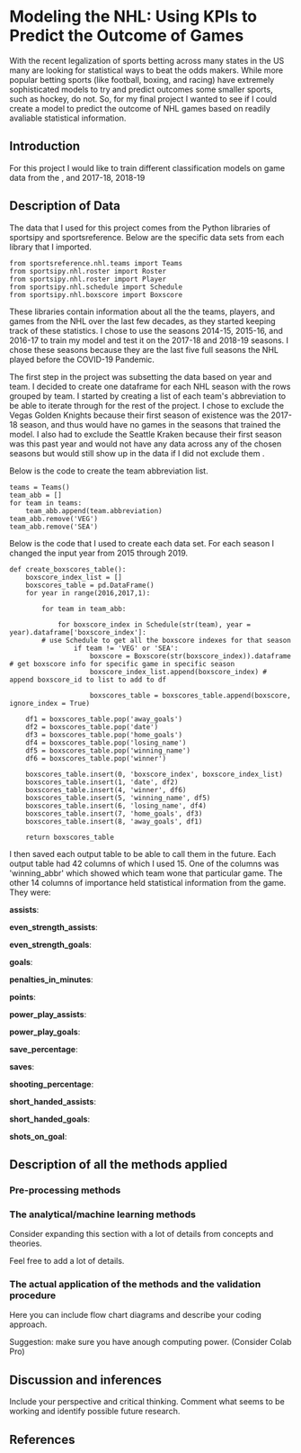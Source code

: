 # Modeling the NHL: Using KPIs to Predict the Outcome of Games

With the recent legalization of sports betting across many states in the US many are looking for statistical ways to beat the odds makers. While more popular betting sports (like football, boxing, and racing) have extremely sophisticated models to try and predict outcomes some smaller sports, such as hockey, do not. So, for my final project I wanted to see if I could create a model to predict the outcome of NHL games based on readily avaliable statistical information. 

## Introduction 

For this project I would like to train different classification models on game data from the , and 
2017-18, 2018-19

## Description of Data

The data that I used for this project comes from the Python libraries of sportsipy and sportsreference. Below are the specific data sets from each library that I imported. 

```
from sportsreference.nhl.teams import Teams
from sportsipy.nhl.roster import Roster
from sportsipy.nhl.roster import Player
from sportsipy.nhl.schedule import Schedule
from sportsipy.nhl.boxscore import Boxscore
```

These libraries contain information about all the the teams, players, and games from the NHL over the last few decades, as they started keeping track of these statistics. I chose to use the seasons 2014-15, 2015-16, and 2016-17 to train my model and test it on the 2017-18 and 2018-19 seasons. I chose these seasons because they are the last five full seasons the NHL played before the COVID-19 Pandemic. 

The first step in the project was subsetting the data based on year and team. I decided to create one dataframe for each NHL season with the rows grouped by team. I started by creating a list of each team's abbreviation to be able to iterate through for the rest of the project. I chose to exclude the Vegas Golden Knights  because their first season of existence was the 2017-18 season, and thus would have no games in the seasons that trained the model. I also had to exclude the Seattle Kraken because their first season was this past year and would not have any data across any of the chosen seasons but would still show up in the data if I did not exclude them .

Below is the code to create the team abbreviation list. 

```
teams = Teams()
team_abb = []
for team in teams:
    team_abb.append(team.abbreviation)
team_abb.remove('VEG')
team_abb.remove('SEA')
```

Below is the code that I used to create each data set. For each season I changed the input year from 2015 through 2019.

```
def create_boxscores_table():
    boxscore_index_list = []
    boxscores_table = pd.DataFrame() 
    for year in range(2016,2017,1):
    
        for team in team_abb:

            for boxscore_index in Schedule(str(team), year = year).dataframe['boxscore_index']:
        # use Schedule to get all the boxscore indexes for that season
                if team != 'VEG' or 'SEA':
                    boxscore = Boxscore(str(boxscore_index)).dataframe # get boxscore info for specific game in specific season
                    boxscore_index_list.append(boxscore_index) # append boxscore_id to list to add to df

                    boxscores_table = boxscores_table.append(boxscore, ignore_index = True)

    df1 = boxscores_table.pop('away_goals')
    df2 = boxscores_table.pop('date')
    df3 = boxscores_table.pop('home_goals')
    df4 = boxscores_table.pop('losing_name')
    df5 = boxscores_table.pop('winning_name')
    df6 = boxscores_table.pop('winner')

    boxscores_table.insert(0, 'boxscore_index', boxscore_index_list)
    boxscores_table.insert(1, 'date', df2)
    boxscores_table.insert(4, 'winner', df6)
    boxscores_table.insert(5, 'winning_name', df5)
    boxscores_table.insert(6, 'losing_name', df4)
    boxscores_table.insert(7, 'home_goals', df3)
    boxscores_table.insert(8, 'away_goals', df1)

    return boxscores_table
```

I then saved each output table to be able to call them in the future. Each output table had 42 columns of which I used 15. One of the columns was 'winning_abbr' which showed which team wone that particular game. The other 14 columns of importance held statistical information from the game. They were:

**assists**:

**even_strength_assists**:

**even_strength_goals**: 

**goals**:

**penalties_in_minutes**:

**points**:

**power_play_assists**:

**power_play_goals**:

**save_percentage**:

**saves**:

**shooting_percentage**:

**short_handed_assists**:

**short_handed_goals**:

**shots_on_goal**:


## Description of all the methods applied

### Pre-processing methods

### The analytical/machine learning methods 

Consider expanding this section with a lot of details from concepts and theories.

Feel free to add a lot of details.

### The actual application of the methods and the validation procedure

Here you can include flow chart diagrams and describe your coding approach.

Suggestion: make sure you have anough computing power.  (Consider Colab Pro)

## Discussion and inferences

Include your perspective and critical thinking. Comment what seems to be working and identify possible future research.

## References
